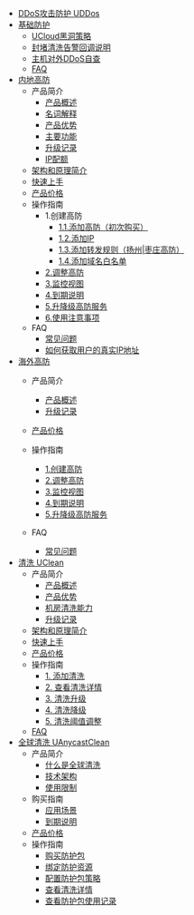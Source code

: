 
* [DDoS攻击防护 UDDos](/uantiddos/uantiddos)
* [基础防护](/uantiddos/usecurity/overview.md)
  * [UCloud黑洞策略](/uantiddos/usecurity/datacenter)
  * [封堵清洗告警回调说明](/uantiddos/usecurity/ddos_api)
  * [主机对外DDoS自查](/uantiddos/usecurity/check_ddos)
  * [FAQ](/uantiddos/usecurity/faq)
* [内地高防](/uantiddos/uads/overview)
  * 产品简介
    * [产品概述](/uantiddos/uads/concepts/overview) 
    * [名词解释](/uantiddos/uads/concepts/term) 
    * [产品优势](/uantiddos/uads/concepts/advantage)
    * [主要功能](/uantiddos/uads/concepts/function)
    * [升级记录](/uantiddos/uads/concepts/change)
    * [IP配额](/uantiddos/uads/concepts/ipnumbers)
  * [架构和原理简介](/uantiddos/uads/architecture)
  * [快速上手](/uantiddos/uads/common) 
  * [产品价格](uantiddos/uads/price/zaozhuang-price)
  * 操作指南
    * 1.创建高防
        * [1.1.添加高防（初次购买）](/uantiddos/uads/opintro/add)
        * [1.2.添加IP](/uantiddos/uads/opintro/addip)
        * [1.3.添加转发规则（扬州|枣庄高防）](/uantiddos/uads/opintro/addrules)
        * [1.4.添加域名白名单](/uantiddos/uads/opintro/adddomain)
    * [2.调整高防](/uantiddos/uads/opintro/upgrade)
    * [3.监控视图](/uantiddos/uads/opintro/dashboard)
    * [4.到期说明](/uantiddos/uads/opintro/invalid)
    * [5.升降级高防服务](/uantiddos/uads/price/upgrade)
    * [6.使用注意事项](/uantiddos/uads/warning)
  * FAQ
    * [常见问题](/uantiddos/uads/faq/game)
    * [如何获取用户的真实IP地址](/uantiddos/uads/faq/howtogetip)
* [海外高防](/uantiddos/uads-apac/overview.md)
  * 产品简介
    * [产品概述](/uantiddos/uads-apac/concepts/overview) 
    * [升级记录](/uantiddos/uads-apac/concepts/change)
  * [产品价格](/uantiddos/uads-apac/price/price)
  * 操作指南
    * [1.创建高防](/uantiddos/uads-apac/opintro/add)
    * [2.调整高防](/uantiddos/uads-apac/opintro/upgrade)
    * [3.监控视图](/uantiddos/uads-apac/opintro/dashboard)
    * [4.到期说明](/uantiddos/uads-apac/opintro/invalid)
    * [5.升降级高防服务](/uantiddos/uads-apac/price/upgrade)
  
  * FAQ
    * [常见问题](/uantiddos/uads-apac/faq/game)
* [清洗 UClean](/uantiddos/uclean/overview.md)
  * 产品简介
    * [产品概述](/uantiddos/uclean/concepts/overview) 
    * [产品优势](/uantiddos/uclean/concepts/advantage)
    * [机房清洗能力](/uantiddos/uclean/concepts/protect)
    * [升级记录](/uantiddos/uclean/concepts/change)
  * [架构和原理简介](/uantiddos/uclean/architecture)
  * [快速上手](/uantiddos/uclean/common) 
  * [产品价格](/uantiddos/uclean/price)
  * 操作指南
    * [1. 添加清洗](/uantiddos/uclean/opintro/add)
    * [2. 查看清洗详情](/uantiddos/uclean/opintro/details)
    * [3. 清洗升级](/uantiddos/uclean/opintro/upgrade)
    * [4. 清洗降级](/uantiddos/uclean/opintro/degrade)
    * [5. 清洗阈值调整](/uantiddos/uclean/opintro/update)
  * [FAQ](/uantiddos/uclean/faq)
* [全球清洗 UAnycastClean](/uantiddos/uanycastclean/overview.md)
  * 产品简介
    * [什么是全球清洗](/uantiddos/uanycastclean/intro/whatisanycasteip) 
    * [技术架构](/uantiddos/uanycastclean/intro/architecture)
    * [使用限制](/uantiddos/uanycastclean/intro/limit)
  * 购买指南
    * [应用场景](/uantiddos/uanycastclean/buy/apply)
    * [到期说明](/uantiddos/uanycastclean/buy/invalid)
  * [产品价格](/uantiddos/uanycastclean/buy/price) 
  * 操作指南
    * [购买防护包](/uantiddos/uanycastclean/guide/buyanycastclean)
    * [绑定防护资源](/uantiddos/uanycastclean/guide/allocate)
    * [配置防护包策略](/uantiddos/uanycastclean/guide/config)
    * [查看清洗详情](/uantiddos/uanycastclean/guide/check)
    * [查看防护包使用记录](/uantiddos/uanycastclean/guide/used)
  
    
